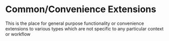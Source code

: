 #  Common/Convenience Extensions

This is the place for general purpose functionality or convenience extensions to various types
which are not specific to any particular context or workflow

